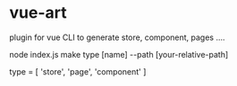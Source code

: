 # vue-art
plugin for vue CLI to generate store, component, pages ....


node index.js make type [name] --path [your-relative-path]
  
  type = [
    'store',
    'page',
    'component'
    ]
